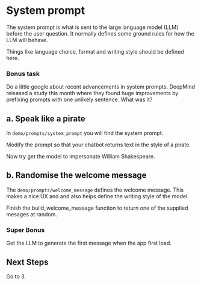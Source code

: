 # System prompt

The system prompt is what is sent to the large language model (LLM) before the user question. It normally defines some ground rules for how the LLM will behave.

Things like language choice, format and writing style should be defined here.

### Bonus task

Do a little google about recent advancements in system prompts. DeepMind released a study this month where they found huge improvements by prefixing prompts with one unlikely sentence. What was it?

## a. Speak like a pirate

In `demo/prompts/system_prompt` you will find the system prompt.

Modify the prompt so that your chatbot returns text in the style of a pirate.

Now try get the model to impersonate William Shakespeare.

## b. Randomise the welcome message

The `demo/prompts/welcome_message` defines the welcome message. This makes a nice UX and and also helps define the writing style of the model.

Finish the build_welcome_message function to return one of the supplied mesages at random. 

### Super Bonus

Get the LLM to generate the first message when the app first load. 

## Next Steps
Go to 3.
